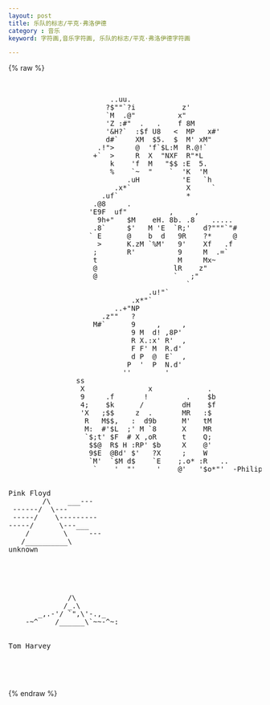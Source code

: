 ```yaml
---
layout: post
title: 乐队的标志/平克·弗洛伊德
category : 音乐
keyword: 字符画,音乐字符画, 乐队的标志/平克·弗洛伊德字符画

---
```

{% raw %}
<pre>


                        ..uu.
                       ?$""`?i           z'
                       `M  .@"          x"
                       'Z :#"  .   .    f 8M
                       '&H?`  :$f U8   <  MP   x#'
                       d#`    XM  $5.  $  M' xM"
                     .!">     @  'f`$L:M  R.@!`
                    +`  >     R  X  "NXF  R"*L
                        k    'f  M   "$$ :E  5.
                        %    `~  "    `  'K  'M
                            .uH          'E   `h
                         .x*`             X     `
                      .uf`                *
                    .@8     .
                   'E9F  uf"          ,     ,
                     9h+"   $M    eH. 8b. .8    .....
                    .8`     $'   M 'E  `R;'   d?"""`"#
                   ` E      @    b  d   9R    ?*     @
                     >      K.zM `%M'   9'    Xf   .f
                    ;       R'          9     M  .=`
                    t                   M     Mx~
                    @                  lR    z"
                    @                  `   ;"
                                          `
                                 .u!"`
                             .x*"`
                         ..+"NP
                      .z""   ?
                    M#`      9     ,     ,
                             9 M  d! ,8P'
                             R X.:x' R'  ,
                             F F' M  R.d'
                             d P  @  E`  ,
                            P  '  P  N.d'
                           ''        '
                ss
                 X               x             .
                 9     .f       !         .    $b
                 4;    $k      /         dH    $f
                 'X   ;$$     z  .       MR   :$
                  R   M$$,   :  d9b      M'   tM
                  M:  #'$L  ;' M `8      X    MR
                  `$;t' $F  # X ,oR      t    Q;
                   $$@  R$ H :RP' $b     X    @'
                   9$E  @Bd' $'   ?X     ;    W
                   `M'  `$M d$    `E    ;.o* :R   ..
                    `    '  "'     '    @'   '$o*"'  -Philippe Chaintreuil


Pink Floyd
        /\    ___---
 ------/  \---
 -----/    \---------
-----/      \---___
    /        \     ---
   /__________\
unknown





              /\
             /_.\
       _,.-'/ `",\'-.,_
    -~^    /______\`~~-^~:


Tom Harvey



 </pre>
{% endraw %}
